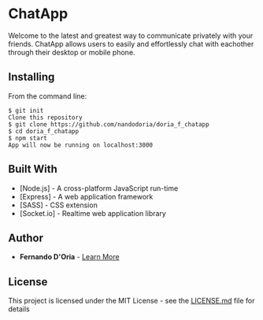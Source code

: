 # ChatApp

Welcome to the latest and greatest way to communicate privately with your friends. ChatApp allows users to easily and effortlessly chat with eachother through their desktop or mobile phone.


## Installing
From the command line:

```
$ git init
Clone this repository
$ git clone https://github.com/nandodoria/doria_f_chatapp
$ cd doria_f_chatapp
$ npm start
App will now be running on localhost:3000

```

## Built With

* [Node.js] - A cross-platform JavaScript run-time 
* [Express] - A web application framework
* [SASS] - CSS extension
* [Socket.io] - Realtime web application library


## Author

* **Fernando D'Oria** - [Learn More](https://nandodoria.ca)


## License

This project is licensed under the MIT License - see the [LICENSE.md](LICENSE.md) file for details
